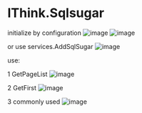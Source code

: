 # IThink.Sqlsugar

initialize by configuration
![image](https://user-images.githubusercontent.com/38428011/189828177-b6213abb-38a9-4097-bc78-a816f6341216.png)
![image](https://user-images.githubusercontent.com/38428011/200468260-f295a409-9b67-4f1a-ad9a-d9bc419032f6.png)

or use services.AddSqlSugar
![image](https://user-images.githubusercontent.com/38428011/200468327-e76c0af5-b98d-4b84-b38e-5a86f0581468.png)

use:

1 GetPageList
![image](https://user-images.githubusercontent.com/38428011/198200617-ee50772d-b910-4fcd-82ab-899bedb96170.png)

2 GetFirst
![image](https://user-images.githubusercontent.com/38428011/198200653-a7d13f26-0059-4e11-be1d-f4ef1a674fd0.png)

3 commonly used
![image](https://user-images.githubusercontent.com/38428011/198200747-d38e66dd-f229-439b-bc58-d4941357c238.png)
